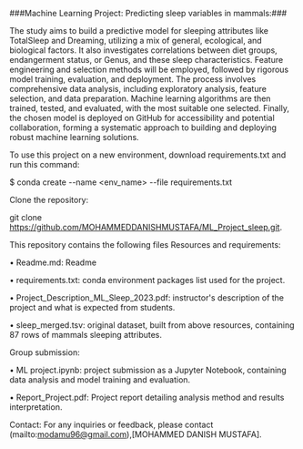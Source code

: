###Machine Learning Project: Predicting sleep variables in mammals:###

The study aims to build a predictive model for sleeping attributes like TotalSleep and Dreaming, utilizing a mix of general, ecological, and biological factors. It also investigates correlations between diet groups, endangerment status, or Genus, and these sleep characteristics. Feature engineering and selection methods will be employed, followed by rigorous model training, evaluation, and deployment. The process involves comprehensive data analysis, including exploratory analysis, feature selection, and data preparation. Machine learning algorithms are then trained, tested, and evaluated, with the most suitable one selected. Finally, the chosen model is deployed on GitHub for accessibility and potential collaboration, forming a systematic approach to building and deploying robust machine learning solutions.

To use this project on a new environment, download requirements.txt and run this command:

$ conda create --name <env_name> --file requirements.txt

Clone the repository:

git clone https://github.com/MOHAMMEDDANISHMUSTAFA/ML_Project_sleep.git.


This repository contains the following files Resources and requirements:

•	Readme.md: Readme

•	requirements.txt: conda environment packages list used for the project.

•	Project_Description_ML_Sleep_2023.pdf: instructor's description of the project and what is expected from students.

•	sleep_merged.tsv: original dataset, built from above resources, containing 87 rows of mammals sleeping attributes.


Group submission:

•	ML project.ipynb: project submission as a Jupyter Notebook, containing data analysis and model training and evaluation.

•	Report_Project.pdf: Project report detailing analysis method and results interpretation.

Contact:
For any inquiries or feedback, please contact (mailto:modamu96@gmail.com),[MOHAMMED DANISH MUSTAFA].

